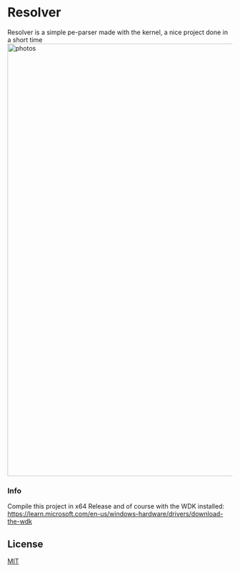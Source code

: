# Resolver
Resolver is a simple pe-parser made with the kernel, a nice project done in a short time
<img width="546" height="969" alt="photos" src="https://github.com/user-attachments/assets/f0fcb839-837a-4697-a9b4-2d93434150ae" />

### Info
Compile this project in x64 Release and of course with the WDK installed: https://learn.microsoft.com/en-us/windows-hardware/drivers/download-the-wdk

## License
[MIT](https://choosealicense.com/licenses/mit/)
